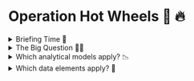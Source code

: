 # Operation Hot Wheels 🚗 🔥 

<details> <summary> Briefing Time 🔎 </summary>

Birmingham's overall crime rate is a whopping 193% of the national average, with vehicular crime comprising of 9.3% of all reported crimes in the area. 

Vehicle crime isn't just about cars being stolen or damaged. It destroys livelihoods, freedoms and erodes trust not just amongst each other in society, but the public's trust in the police. Because of these criminals, pedestrians and other road drivers are subjected to an increased risk of accidents, exposire to theft, PTSD or even death. Understanding patterns of vehicular crime through detailed data analyses allows us to support law enforcers in restoring order in high-risk areas by understanding previous incidents, predicting future incidents and reccomending best courses of action to lower crime rates. 
</details>

<details> <summary> The Big Question 🙋‍♀️ </summary>
What patterns in vehicle crime can be used to predict and prevent incidents affecting pedestrians?


Understanding the patterns of vehicular crime is vital as it allows law enforcement to anticipate where and when pedestrians are most at risk. This knowledge not only prevents harm to the public as we would be able to prematurely intercept a criminal before they act, but reduces fear in the community. 
</details>

<details> <summary> Which analytical models apply? 📉  </summary>

Predictive and Prescriptive analytic models are most relevant here. 

Predictive analyses will help us to identify patterns and conditions likely to result in a vehicle related crime. 

Prescriptive analytic models will advise on how to prevent incidents which may put pedestrians in harm's way. 
</details>

<details><summary> Which data elements apply? 🤔 </summary>

- Number of vehichle related crimes within the area per month
- Location of the different areas where crimes take place
- Time/date means the day, month, or even hour of occurence
- Type of crime refers to the category of vehicle crime. I will look at the top three most common for Birmingham which are Theft of Motor Vehicle (TOMV), Theft from Motor Vehicle (TEMV) and criminal damage to a motor vehicle. 

</details>

